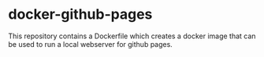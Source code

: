# docker-github-pages
This repository contains a Dockerfile which creates a docker image that can be used to run a local webserver for github pages.
